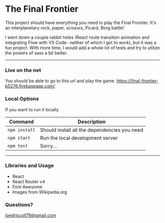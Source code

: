 # The Final Frontier

This project should have everything you need to play the Final Frontier.  It's an interplanetary rock, paper, scissors, Picard, Borg battle!

I went down a couple rabbit holes (React route transition animation and integrating Flow with VS Code- neither of which I got to work), but it was a fun project.  With more time, I would add a whole lot of tests and try to utilize the powers of sass a bit better.

---

### Live on the net
You should be able to go to this url and play the game.
https://final-frontier-b5276.firebaseapp.com/

### Local Options
If you want to run it locally

| Command | Description |
| ------- | ----------- |
| `npm install` | Should install all the dependencies you need |
| `npm start` | Run the local development server |
| `npm test` | Sorry... |

---

### Libraries and Usage
+ React
+ React Router v4
+ Font Awesome
+ Images from Wikipedia.org

### Questions?
joedriscoll79@gmail.com
